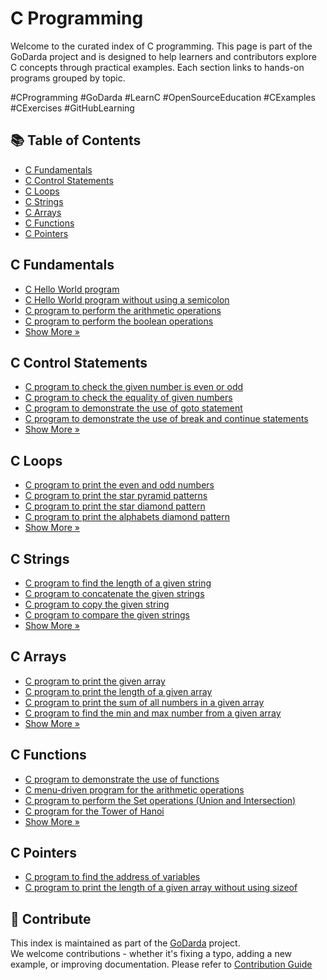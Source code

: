 # C Programming

Welcome to the curated index of C programming. This page is part of the GoDarda project and is designed to help learners and contributors explore C concepts through practical examples. Each section links to hands-on programs grouped by topic.

#CProgramming #GoDarda #LearnC #OpenSourceEducation #CExamples #CExercises #GitHubLearning

## 📚 Table of Contents

- [C Fundamentals](#c-fundamentals)
- [C Control Statements](#c-control-statements)
- [C Loops](#c-loops)
- [C Strings](#c-strings)
- [C Arrays](#c-arrays)
- [C Functions](#c-functions)
- [C Pointers](#c-pointers)

## C Fundamentals

- [C Hello World program](https://godarda.in/c/fundamentals/gduvqaa)
- [C Hello World program without using a semicolon](https://godarda.in/c/fundamentals/gdvfzhl)
- [C program to perform the arithmetic operations](https://godarda.in/c/fundamentals/gdadrfz)
- [C program to perform the boolean operations](https://godarda.in/c/fundamentals/gdzevtw)
- [Show More »](https://godarda.in/c/fundamentals)

## C Control Statements

- [C program to check the given number is even or odd](https://godarda.in/c/controls/gdcheqs)
- [C program to check the equality of given numbers](https://godarda.in/c/controls/gddwdgs)
- [C program to demonstrate the use of goto statement](https://godarda.in/c/controls/gdwagwy)
- [C program to demonstrate the use of break and continue statements](https://godarda.in/c/controls/gdecgzz)
- [Show More »](https://godarda.in/c/controls)

## C Loops

- [C program to print the even and odd numbers](https://godarda.in/c/loops/gdvmakr)
- [C program to print the star pyramid patterns](https://godarda.in/c/loops/gdzxwzt)
- [C program to print the star diamond pattern](https://godarda.in/c/loops/gddysru)
- [C program to print the alphabets diamond pattern](https://godarda.in/c/loops/gdzsayg)
- [Show More »](https://godarda.in/c/loops)

## C Strings

- [C program to find the length of a given string](https://godarda.in/c/strings/gdpnkez)
- [C program to concatenate the given strings](https://godarda.in/c/strings/gdozdow)
- [C program to copy the given string](https://godarda.in/c/strings/gdtwwpw)
- [C program to compare the given strings](https://godarda.in/c/strings/gdgdpvh)
- [Show More »](https://godarda.in/c/strings)

## C Arrays

- [C program to print the given array](https://godarda.in/c/arrays/gdzizzy)
- [C program to print the length of a given array](https://godarda.in/c/arrays/gdzzdyp)
- [C program to print the sum of all numbers in a given array](https://godarda.in/c/arrays/gdavnal)
- [C program to find the min and max number from a given array](https://godarda.in/c/arrays/gdmqyew)
- [Show More »](https://godarda.in/c/arrays)

## C Functions

- [C program to demonstrate the use of functions](https://godarda.in/c/functions/gdhxgee)
- [C menu-driven program for the arithmetic operations](https://godarda.in/c/functions/gdvdeeg)
- [C program to perform the Set operations (Union and Intersection)](https://godarda.in/c/functions/gdvbrva)
- [C program for the Tower of Hanoi](https://godarda.in/c/functions/gdcgdie)
- [Show More »](https://godarda.in/c/functions)

## C Pointers

- [C program to find the address of variables](https://godarda.in/c/pointers/gdvdpgg)
- [C program to print the length of a given array without using sizeof](https://godarda.in/c/pointers/gdlwgzw)

## 🤝 Contribute

This index is maintained as part of the [GoDarda](https://github.com/godarda) project.  
We welcome contributions - whether it's fixing a typo, adding a new example, or improving documentation. Please refer to [Contribution Guide](https://github.com/godarda/godarda.github.io/blob/main/CONTRIBUTING.md)